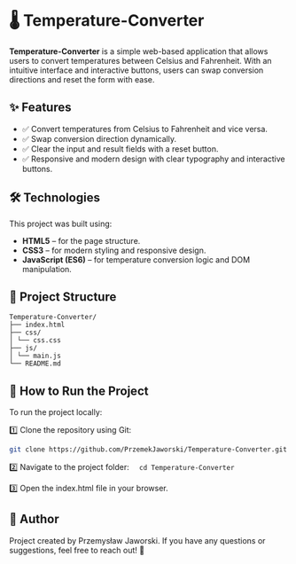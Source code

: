 # 🌡️ Temperature-Converter

**Temperature-Converter** is a simple web-based application that allows users to convert temperatures between Celsius and Fahrenheit. With an intuitive interface and interactive buttons, users can swap conversion directions and reset the form with ease.

## ✨ Features

- ✅ Convert temperatures from Celsius to Fahrenheit and vice versa.
- ✅ Swap conversion direction dynamically.
- ✅ Clear the input and result fields with a reset button.
- ✅ Responsive and modern design with clear typography and interactive buttons.

## 🛠 Technologies

This project was built using:

- **HTML5** – for the page structure.
- **CSS3** – for modern styling and responsive design.
- **JavaScript (ES6)** – for temperature conversion logic and DOM manipulation.

## 📁 Project Structure

```
Temperature-Converter/
├── index.html
├── css/
│ └── css.css
├── js/
│ └── main.js
└── README.md
```

## 🚀 How to Run the Project

To run the project locally:

1️⃣ Clone the repository using Git:

```bash
git clone https://github.com/PrzemekJaworski/Temperature-Converter.git
```

2️⃣ Navigate to the project folder:
`   cd Temperature-Converter
  `

3️⃣ Open the index.html file in your browser.

## 👤 Author

Project created by Przemysław Jaworski.
If you have any questions or suggestions, feel free to reach out! 🚀
